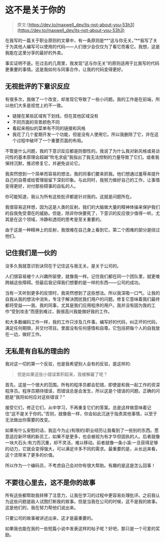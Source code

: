 # 这不是关于你的

> 原文:[https://dev.to/maxwell_dev/its-not-about-you-53h3](https://dev.to/maxwell_dev/its-not-about-you-53h3)

在我写的一篇关于职业原则的文章中，有一条原则是**“这与你无关。”**我写了关于为其他人编写可以使用的代码——人们很少会仅仅为了看它而看它。我想，这是我能在这里分享的最好的外卖。

事实证明不是。在过去的几周里，我发现“这与你无关”的原则适用于比我写的代码更重要的事情。这是我如何与同事合作，让我的代码变得更好。

## [](#ignoring-kneejerk-reactions-to-criticism)无视批评的下意识反应

有很多次，我做了一个改变，却发现它导致了一些小问题。我的工作是在前端，所以他们大多是视觉上的不一致。

*   链接在某些区域有下划线，但在其他区域没有
*   不同页面的背景颜色不同
*   看起来相似的菜单有不同的链接和风格
*   我花了几个星期开发一个功能，但是没有人使用它。所以我删除了它，并在这个过程中破坏了一个重要页面的布局。

不管是什么问题，我的下意识反应都是防御性的。我说了为什么我对新风格或易访问性的基本原理会超越“吹毛求疵”我指出了我无法控制的力量导致了它们。或者我保持沉默，推迟修复它，并避免谈论它。

我突然想到一个简单而容易的想法，我的同事们要来抓我。他们想通过羞辱来提升自己的自尊或给管理层留下深刻印象。与此同时，我努力做好自己的工作，让事情变得更好，对付那些碍事的自私的人。

你可能知道，我认为所有这些批评都是针对我的。这就是问题所在。

我很容易这样想，因为这是人类的反射。我们的大脑做大量的精神体操来保护我们的自我免受潜在的威胁。但是，除非你快要死了，下意识的反应很少值得一听。尤其是在这个领域，冷静和透彻的思考是至关重要的。

由于这是一种精神上的反射，我很难在自己身上看到它。第二个困难的部分是绕过他们。

## 记住我们是一伙的

没多久我就意识到诀窍在于记住这与我无关。是关于公司的。

人们很容易被个人兴趣所驱使，就像我一样。记住我们都在同一个团队里，就更难跨越这些障碍。但最后我记得我们想要的是一样的东西——公司的成功。

当有一天听到更多的反馈时，我突然想到了这些想法。所以我深吸一口气，让我的自我从我的想法中消失，专注于解决困扰我们用户的问题。修复它意味着我们最终都将受益——我、我的同事，尤其是我们应用程序的用户。我并没有因为我的工作“受到攻击”而感到难过，我很高兴我能做好我的工作。

和大多数编码工作一样，我的工作只涉及几件事。编写好的代码，纠正坏的代码，满足任何期限，并交付项目。里面没有任何感情和自尊。它包括把每个人的自我放在一边，做好工作。

## [](#theres-a-selfish-reason-to-be-selfless)无私是有自私的理由的

我对这一切的第一个反驳，也是我希望别人会有的反驳，是这样的:

> 但是如果这些小错误累积起来，我被解雇了呢？

首先，这是一个很大的范围。所有的程序员都会犯错，即使是和我一起工作的资深程序员。程序员期待错误，而错误总是会发生，所以这是个错误的问题。正确的问题是“我将如何应对这些错误？”

接受它们，修正它们，从中学习，不再重复它们的答案。总是这样做意味着记住“这不是关于你的。”否则，就像我一样，你会如此沉迷于指责其他事情，以至于无法做出你需要的改变。

如果有什么安慰的话，我迄今为止(有限的)职业经历让我看到了一些别的东西。愿意适应新环境的新员工，如果不是更多，也会被视为有才华但固执的人。后者就像一块大石头:有力而沉重，却不灵活，难以移动。前者就像一条小溪:一旦获得足够的动力，它就会变得强大，可以满足许多不同的需求。最重要的是，从长远来看，这个流带来了更多的价值。

所以作为一个编码员，不考虑自己会对你有很大帮助。有趣的是这是怎么回事！

## 不要往心里去，这不是你的故事

所有这些都帮助我转移了注意力，让我在学习的过程中更容易处理批评。之前我认为这些问题是敌人试图打断我的故事。但是当我在公司的时候，这不是我的故事。这是他们的，我在努力帮他们说出来。

只要公司的故事被讲述出来，这才是最重要的。

如果我也能在我的一些短篇小说中发表这样的帖子呢？好吧，那只是一个可爱的奖励。